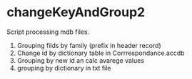 # changeKeyAndGroup2
 Script processing mdb files. 
1. Grouping filds by family (prefix in header record)
2. Change id by dictionary table in Corrrespondance.accdb
3. Grouping by new id an calc avarege values
4. grouping by dictionary in txt file  

